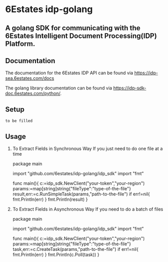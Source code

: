 # 6Estates idp-golang
## A golang SDK for communicating with the 6Estates Intelligent Document Processing(IDP) Platform.

## Documentation
The documentation for the 6Estates IDP API can be found via https://idp-sea.6estates.com/docs

The golang library documentation can be found via https://idp-sdk-doc.6estates.com/python/.

## Setup
    to be filled
## Usage
1. To Extract Fields in Synchronous Way
If you just need to do one file at a time

    package main

    import "github.com/6estates/idp-golang/idp_sdk"
    import "fmt"

    func main(){
      c:=idp_sdk.NewClient("your-token","your-region")
      params:=map[string]string{"fileType":"type-of-the-file"}
      result,err:=c.RunSimpleTask(params,"path-to-the-file")
      if err!=nil{
        fmt.Println(err)
      }
      fmt.Println(result)
    }

2. To Extract Fields in Asynchronous Way
If you need to do a batch of files

    package main

    import "github.com/6estates/idp-golang/idp_sdk"
    import "fmt"

    func main(){
      c:=idp_sdk.NewClient("your-token","your-region")
      params:=map[string]string{"fileType":"type-of-the-file"}
      task,err:=c.CreateTask(params,"path-to-the-file")
      if err!=nil{
        fmt.Println(err)
      }
      fmt.Println(c.Poll(task))
    }
